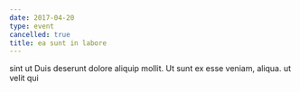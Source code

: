 ```yaml
---
date: 2017-04-20
type: event
cancelled: true
title: ea sunt in labore
---
```

sint ut Duis deserunt dolore aliquip mollit. Ut sunt ex esse veniam, aliqua. ut velit qui